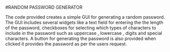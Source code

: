 #RANDOM PASSWORD GENERATOR

The code provided creates a simple GUI for generating a random password. The GUI includes several widgets like a text field for entering the the length of the password, checkboxes for selecting which types of characters to include in the password such as uppercase , lowercase , digits and special characters. A button for generating the password is also provided when clicked it provides the password as per the users request.

